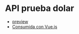 # API prueba dolar
- [preview](https://api-dolar-kib9.onrender.com/)
- [Consumida con Vue.js](https://public-api-dolar-uf-euro-bitcoin.netlify.app/)